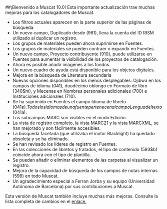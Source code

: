 ##¡Bienvenido a Muscat 10.0!
Esta importante actualización trae muchas mejoras para los catalogadores de Muscat.

* Los filtros actuales aparecen en la parte superior de las páginas de búsqueda.
* Un nuevo campo, Duplicado desde (981), lleva la cuenta del ID RISM utilizado al duplicar un registro.
* Los grupos de materiales pueden ahora suprimirse en Fuentes.
* Los grupos de materiales se pueden contraer o expandir en Fuentes.
* Un nuevo campo, Proyecto contribuyente (910), puede utilizarse en Fuentes para aumentar la visibilidad de los proyectos de catalogación.
* Ahora es posible añadir imágenes a los fondos.
* Un nuevo cuadro de ayuda está disponible para los objetos digitales.
* Mejora en la búsqueda de Literatura secundaria
* Nuevas opciones disponibles en los menús desplegables: Ojibwa en los campos de idioma (041), duodécimo oblongo en Formato de libro (340$m), y Mecenas en Nombres personales adicionales (700) e Instituciones adicionales (710).
* Se ha suprimido en Fuentes el campo Idioma de libreto (041$e). Todos los idiomas de una fuente pertenecen al campo Lengua del texto (041$a).
* Los subcampos MARC son visibles en el modo Edición.
* La vista de registro completo, la vista MARC21 y la vista MARCXML, se han mejorado y son fácilmente accesibles.
* La búsqueda facetada (que utilizaba el motor Blacklight) ha quedado obsoleta y se ha eliminado.
* Se han revisado los líderes de registro en Fuentes.
* En las colecciones de libretos y tratados, el tipo de contenido (593$b) coincide ahora con el tipo de plantilla.
* Se pueden añadir o eliminar elementos de las carpetas al visualizar un registro.
* Mejora de la capacidad de búsqueda de los campos de notas internas (599) en todo Muscat.
* Un agradecimiento especial a Ferran Jorba y su equipo (Universidad Autónoma de Barcelona) por sus contribuciones a Muscat.

Esta versión de Muscat también incluye muchas más mejoras. Consulte la lista completa de cambios en el [enlace.](https://github.com/rism-ch/muscat/blob/master/CHANGELOG)
